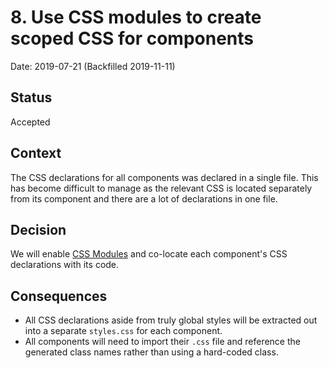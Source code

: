 # 8. Use CSS modules to create scoped CSS for components

Date: 2019-07-21 (Backfilled 2019-11-11)

## Status

Accepted

## Context

The CSS declarations for all components was declared in a single file. This has become difficult to manage as the relevant CSS is located separately from its component and there are a lot of declarations in one file.

## Decision

We will enable [CSS Modules](https://github.com/css-modules/css-modules) and co-locate each component's CSS declarations with its code.

## Consequences

- All CSS declarations aside from truly global styles will be extracted out into a separate `styles.css` for each component.
- All components will need to import their `.css` file and reference the generated class names rather than using a hard-coded class.
